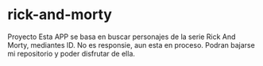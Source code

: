 # rick-and-morty
Proyecto
Esta APP se basa en buscar personajes de la serie Rick And Morty, mediantes ID.
No es responsie, aun esta en proceso.
Podran bajarse mi repositorio y poder disfrutar de ella.
